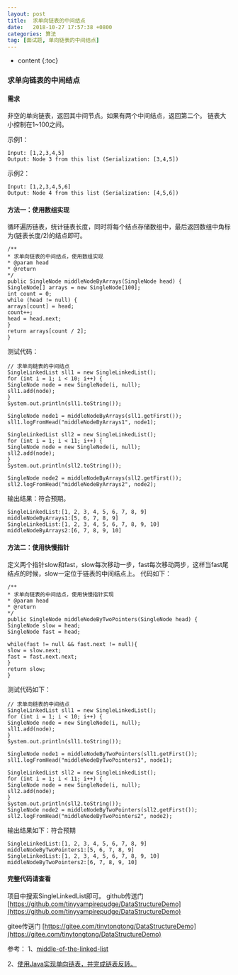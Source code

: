 ```yaml
---
layout: post
title:  求单向链表的中间结点
date:   2018-10-27 17:57:38 +0800
categories: 算法
tag: [面试题, 单向链表的中间结点]
---
```


* content
{:toc}



### 求单向链表的中间结点

#### 需求
非空的单向链表，返回其中间节点。如果有两个中间结点，返回第二个。
链表大小控制在1~100之间。

示例1：
```
Input: [1,2,3,4,5]
Output: Node 3 from this list (Serialization: [3,4,5])
```
示例2：
```
Input: [1,2,3,4,5,6]
Output: Node 4 from this list (Serialization: [4,5,6])
```

#### 方法一：使用数组实现
循环遍历链表，统计链表长度，同时将每个结点存储数组中，最后返回数组中角标为(链表长度/2)的结点即可。
```
/**
* 求单向链表的中间结点，使用数组实现
* @param head
* @return
*/
public SingleNode middleNodeByArrays(SingleNode head) {
SingleNode[] arrays = new SingleNode[100];
int count = 0;
while (head != null) {
arrays[count] = head;
count++;
head = head.next;
}
return arrays[count / 2];
}
```
测试代码：
```
// 求单向链表的中间结点
SingleLinkedList sll1 = new SingleLinkedList();
for (int i = 1; i < 10; i++) {
SingleNode node = new SingleNode(i, null);
sll1.add(node);
}
System.out.println(sll1.toString());

SingleNode node1 = middleNodeByArrays(sll1.getFirst());
sll1.logFromHead("middleNodeByArrays1", node1);

SingleLinkedList sll2 = new SingleLinkedList();
for (int i = 1; i < 11; i++) {
SingleNode node = new SingleNode(i, null);
sll2.add(node);
}
System.out.println(sll2.toString());

SingleNode node2 = middleNodeByArrays(sll2.getFirst());
sll2.logFromHead("middleNodeByArrays2", node2);
```
输出结果：符合预期。
```
SingleLinkedList:[1, 2, 3, 4, 5, 6, 7, 8, 9]
middleNodeByArrays1:[5, 6, 7, 8, 9]
SingleLinkedList:[1, 2, 3, 4, 5, 6, 7, 8, 9, 10]
middleNodeByArrays2:[6, 7, 8, 9, 10]

```

#### 方法二：使用快慢指针
定义两个指针slow和fast，slow每次移动一步，fast每次移动两步，这样当fast尾结点的时候，slow一定位于链表的中间结点上。
代码如下：
```
/**
* 求单向链表的中间结点，使用快慢指针实现
* @param head
* @return
*/
public SingleNode middleNodeByTwoPointers(SingleNode head) {
SingleNode slow = head;
SingleNode fast = head;

while(fast != null && fast.next != null){
slow = slow.next;
fast = fast.next.next;
}
return slow;
}
```
测试代码如下：
```
// 求单向链表的中间结点
SingleLinkedList sll1 = new SingleLinkedList();
for (int i = 1; i < 10; i++) {
SingleNode node = new SingleNode(i, null);
sll1.add(node);
}
System.out.println(sll1.toString());

SingleNode node1 = middleNodeByTwoPointers(sll1.getFirst());
sll1.logFromHead("middleNodeByTwoPointers1", node1);

SingleLinkedList sll2 = new SingleLinkedList();
for (int i = 1; i < 11; i++) {
SingleNode node = new SingleNode(i, null);
sll2.add(node);
}
System.out.println(sll2.toString());
SingleNode node2 = middleNodeByTwoPointers(sll2.getFirst());
sll2.logFromHead("middleNodeByTwoPointers2", node2);
```
输出结果如下：符合预期
```
SingleLinkedList:[1, 2, 3, 4, 5, 6, 7, 8, 9]
middleNodeByTwoPointers1:[5, 6, 7, 8, 9]
SingleLinkedList:[1, 2, 3, 4, 5, 6, 7, 8, 9, 10]
middleNodeByTwoPointers2:[6, 7, 8, 9, 10]
```

#### 完整代码请查看
项目中搜索SingleLinkedList即可。
github传送门 [https://github.com/tinyvampirepudge/DataStructureDemo](https://github.com/tinyvampirepudge/DataStructureDemo)

gitee传送门 [https://gitee.com/tinytongtong/DataStructureDemo](https://gitee.com/tinytongtong/DataStructureDemo)

参考：
1、[middle-of-the-linked-list](https://leetcode.com/problems/middle-of-the-linked-list/description/)

2、[使用Java实现单向链表，并完成链表反转。](https://blog.csdn.net/qq_26287435/article/details/83421036)

